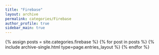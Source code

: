 ```yaml
---
title: "Firebase"
layout: archive
permalink: categories/Firebase
author_profile: true
sidebar_main: true
---
```


<!--assign posts에만 변수 변경 -->

{% assign posts = site.categories.firebase %}
{% for post in posts %} {% include archive-single.html type=page.entries_layout %} {% endfor %}
